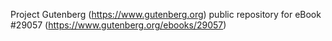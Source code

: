 Project Gutenberg (https://www.gutenberg.org) public repository for eBook #29057 (https://www.gutenberg.org/ebooks/29057)
